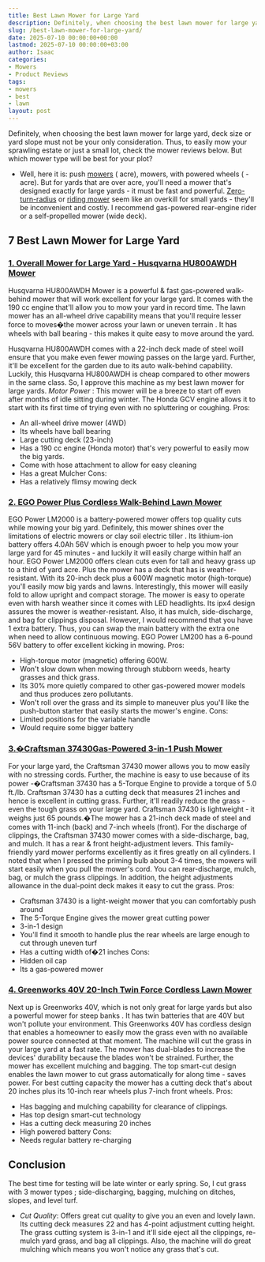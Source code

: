 ```yaml
---
title: Best Lawn Mower for Large Yard
description: Definitely, when choosing the best lawn mower for large yard, deck size or yard slope must not be your only consideration. Thus, to easily mow your sprawling...
slug: /best-lawn-mower-for-large-yard/
date: 2025-07-10 00:00:00+00:00
lastmod: 2025-07-10 00:00:00+03:00
author: Isaac
categories:
- Mowers
- Product Reviews
tags:
- mowers
- best
- lawn
layout: post
---
```

Definitely, when choosing the best lawn mower for large yard, deck size or yard slope must not be your only consideration.
Thus, to easily mow your sprawling estate or just a small lot, check the mower reviews below. But which mower type will be best for your plot?
- Well, here it is: push [mowers](https://pestpolicy.com/best-lawn-mower-for-cutting-edges/) (  acre), mowers, with powered wheels (  -  acre). But for yards that are over  acre, you'll need a mower that's designed exactly for large yards - it must be fast and powerful.
[Zero-turn-radius](https://pestpolicy.com/[best](https://pestpolicy.com/best-lawn-mower-with-mulcher/)-zero-turn-mower-for-rough-terrain/)
or
[riding mower](https://pestpolicy.com/best-riding-lawn-mower-for-tall-grass/)
seem like an overkill for small yards - they'll be inconvenient and costly. I recommend gas-powered rear-engine rider or a self-propelled mower (wide deck).
## 7 Best Lawn Mower for Large Yard
### [1. Overall Mower for Large Yard - Husqvarna HU800AWDH Mower](https://www.amazon.com/dp/B00S6Z2GWQ/?tag=p-policy-20)
Husqvarna HU800AWDH Mower is a powerful & fast gas-powered walk-behind mower that will work excellent for your large yard. It comes with the 190 cc engine that'll allow you to mow your yard in record time.
The lawn mower has an all-wheel drive capability means that you'll require lesser force to moves�the mower across your lawn
or uneven terrain
. It has wheels with ball bearing - this makes it quite easy to move around the yard.

Husqvarna HU800AWDH comes with a 22-inch deck made of steel woill ensure that you make even fewer mowing passes on the large yard. Further, it'll be excellent for the garden due to its auto walk-behind capability.
Luckily, this Husqvarna HU800AWDH is cheap compared to other mowers in the same class. So, I approve this machine as my best lawn mower for large yards.
*Motor Power*
: This mower will be a breeze to start off even after months of idle sitting during winter. The Honda GCV engine allows it to start with its first time of trying even with no spluttering or coughing.
Pros:
- An all-wheel drive mower (4WD)
- Its wheels have ball bearing
- Large cutting deck (23-inch)
- Has a 190 cc engine (Honda motor) that's very powerful to easily mow the big yards.
- Come with hose attachment to allow for easy cleaning
- Has a great Mulcher
Cons:
- Has a relatively flimsy mowing deck
### [2. EGO Power Plus Cordless Walk-Behind Lawn Mower](https://www.amazon.com/dp/B00S6Z2GWQ/?tag=p-policy-20)
EGO Power LM2000 is a battery-powered mower offers top quality cuts while mowing your big yard. Definitely, this mower shines over the limitations of electric mowers or
clay soil electric tiller
.
Its lithium-ion battery offers 4.0Ah 56V which is enough pwoer to help you mow your large yard for 45 minutes - and luckily it will easily charge within half an hour.
EGO Power LM2000 offers clean cuts even for tall and heavy grass up to a third of yard acre. Plus the mower has a deck that has is weather-resistant.
With its 20-inch deck plus a 600W magnetic motor (high-torque) you'll easily mow big yards and lawns. Interestingly, this mower will easily fold to allow upright and compact storage.
The mower is easy to operate even with harsh weather since it comes with LED headlights. Its ipx4 design assures the mower is weather-resistant. Also, it has mulch, side-discharge, and bag for clippings disposal.
However, I would recommend that you have 1 extra battery. Thus, you can swap the main battery with the extra one when need to allow continuous mowing. EGO Power LM200 has a 6-pound 56V battery to offer excellent kicking in mowing.
Pros:
- High-torque motor (magnetic) offering 600W.
- Won't slow down when mowing through stubborn weeds, hearty grasses and thick grass.
- Its 30% more quietly compared to other gas-powered mower models and thus produces zero pollutants.
- Won't roll over the grass and its simple to maneuver plus you'll like the push-button starter that easily starts the mower's engine.
Cons:
- Limited positions for the variable handle
- Would require some bigger battery
### [3.�Craftsman 37430Gas-Powered 3-in-1 Push Mower](https://www.amazon.com/dp/B00S6Z2GWQ/?tag=p-policy-20)
For your large yard, the Craftsman 37430 mower allows you to mow easily with no stressing cords. Further, the machine is easy to use because of its power -�Craftsman 37430 has a 5-Torque Engine to provide a torque of 5.0 ft./lb.
Craftsman 37430 has a cutting deck that measures 21 inches and hence is excellent in cutting grass. Further, it'll readily reduce the grass - even the tough grass on your large yard.
Craftsman 37430 is lightweight - it weighs just 65 pounds.�The mower has a 21-inch deck made of steel and comes with 11-inch (back) and 7-inch wheels (front).
For the discharge of clippings, the Craftsman 37430 mower comes with a side-discharge, bag, and mulch. It has a rear & front height-adjustment levers.
This family-friendly yard mower performs excellently as it fires greatly on all cylinders. I noted that when I pressed the priming bulb about 3-4 times, the mowers will start easily when you pull the mower's cord.
You can rear-discharge, mulch, bag, or mulch the grass clippings. In addition, the height adjustments allowance in the dual-point deck makes it easy to cut the grass.
Pros:
- Craftsman 37430 is a light-weight mower that you can comfortably push around
- The 5-Torque Engine gives the mower great cutting power
- 3-in-1 design
- You'll find it smooth to handle plus the rear wheels are large enough to cut through uneven turf
- Has a cutting width of�21 inches
Cons:
- Hidden oil cap
- Its a gas-powered mower
### [4. Greenworks 40V 20-Inch Twin Force Cordless Lawn Mower](https://www.amazon.com/dp/B00GX9WNP2/?tag=p-policy-20)
Next up is Greenworks 40V, which is not only great for large yards but also a
powerful mower for steep banks
. It has twin batteries that are 40V but won't pollute your environment.
This Greenworks 40V has cordless design that enables a homeowner to easily mow the grass even with no available power source connected at that moment. The machine will cut the grass in your large yard at a fast rate.
The mower has dual-blades to increase the devices' durability because the blades won't be strained. Further, the mower has excellent mulching and bagging.
The top smart-cut design enables the lawn mower to cut grass automatically for along time - saves power. For best cutting capacity the mower has a cutting deck that's about 20 inches plus its 10-inch rear wheels plus 7-inch front wheels.
Pros:
- Has bagging and mulching capability for clearance of clippings.
- Has top design smart-cut technology
- Has a cutting deck measuring 20 inches
- High powered battery
Cons:
- Needs regular battery re-charging
## Conclusion
The best time for testing will be late winter or early spring. So, I cut grass with
3 mower types
; side-discharging, bagging, mulching on ditches, slopes, and level turf.
- *Cut Quality*: Offers great cut quality to give you an even and lovely lawn. Its cutting deck measures 22 and has 4-point adjustment cutting height.
The grass cutting system is 3-in-1 and it'll side eject all the clippings, re-mulch yard grass, and bag all clippings. Also, the machine will do great mulching which means you won't notice any grass that's cut.